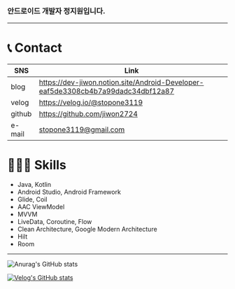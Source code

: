 
### 안드로이드 개발자 정지원입니다.</h3>
---

# 📞 Contact

| SNS | Link |
| --- | --- |
| blog | https://dev-jiwon.notion.site/Android-Developer-eaf5de3308cb4b7a99dadc34dbf12a87 |
| velog | https://velog.io/@stopone3119 |
| github | https://github.com/jiwon2724 |
| e-mail | stopone3119@gmail.com |


# 🧑🏻‍💻 Skills
- Java, Kotlin
- Android Studio, Android Framework
- Glide, Coil
- AAC ViewModel
- MVVM
- LiveData, Coroutine, Flow
- Clean Architecture, Google Modern Architecture
- Hilt
- Room


<!-- # Resume
<a href="https://www.notion.so/e08d927ec1b8489880a59fee0bb88037" target="_blank">
<img src="https://img.shields.io/badge/Notion-000000?style=for-the-badge&logo=Notion&logoColor=white"/>
</a>
<br> -->

--- 

![Anurag's GitHub stats](https://github-readme-stats.vercel.app/api?username=jiwon2724&show_icons=true)

[![Velog's GitHub stats](https://velog-readme-stats.vercel.app/api?name=stopone3119)](https://velog.io/@stopone3119/)


<!--
**jiwon2724/jiwon2724** is a ✨ _special_ ✨ repository because its `README.md` (this file) appears on your GitHub profile.

Here are some ideas to get you started:

- 🔭 I’m currently working on ...
- 🌱 I’m currently learning ...
- 👯 I’m looking to collaborate on ...
- 🤔 I’m looking for help with ...
- 💬 Ask me about ...
- 📫 How to reach me: ...
- 😄 Pronouns: ...
- ⚡ Fun fact: ...
-->
